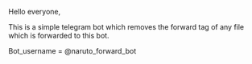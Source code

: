 Hello everyone,

This is a simple telegram bot which removes the forward tag of any file which is forwarded to this bot.

Bot_username = @naruto_forward_bot
